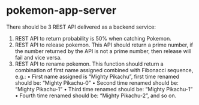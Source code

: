 # pokemon-app-server

There should be 3 REST API delivered as a backend service:
1. REST API to return probability is 50% when catching Pokemon.
2. REST API to release pokemon. This API should return a prime number, if the number returned by the API is not a prime number, then release will fail and vice versa.
3. REST API to rename pokemon. This function should return a combination of first name assigned combined with Fibonacci sequence, e.g.:
• First name assigned is “Mighty Pikachu”, first time renamed should be: “Mighty Pikachu-0”
• Second time renamed should be: “Mighty Pikachu-1”
• Third time renamed should be: “Mighty Pikachu-1”
• Fourth time renamed should be: “Mighty Pikachu-2”, and so on.
